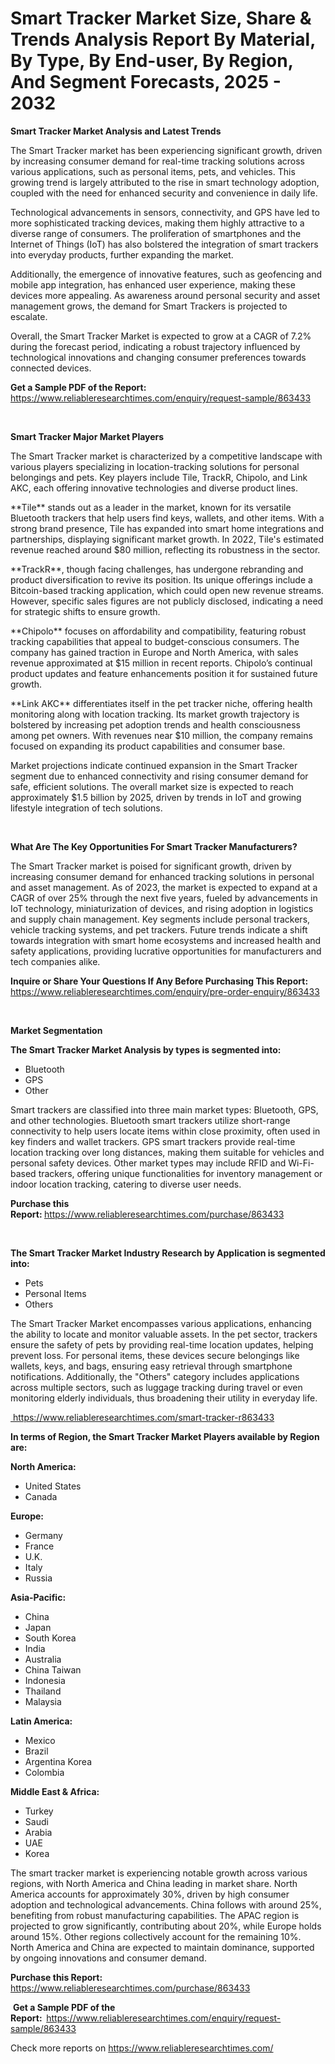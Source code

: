 <p><h1>Smart Tracker Market Size, Share & Trends Analysis Report By Material, By Type, By End-user, By Region, And Segment Forecasts, 2025 - 2032</h1></p><p><strong>Smart Tracker Market Analysis and Latest Trends</strong></p>
<p><p>The Smart Tracker market has been experiencing significant growth, driven by increasing consumer demand for real-time tracking solutions across various applications, such as personal items, pets, and vehicles. This growing trend is largely attributed to the rise in smart technology adoption, coupled with the need for enhanced security and convenience in daily life. </p><p>Technological advancements in sensors, connectivity, and GPS have led to more sophisticated tracking devices, making them highly attractive to a diverse range of consumers. The proliferation of smartphones and the Internet of Things (IoT) has also bolstered the integration of smart trackers into everyday products, further expanding the market. </p><p>Additionally, the emergence of innovative features, such as geofencing and mobile app integration, has enhanced user experience, making these devices more appealing. As awareness around personal security and asset management grows, the demand for Smart Trackers is projected to escalate. </p><p>Overall, the Smart Tracker Market is expected to grow at a CAGR of 7.2% during the forecast period, indicating a robust trajectory influenced by technological innovations and changing consumer preferences towards connected devices.</p></p>
<p><strong>Get a Sample PDF of the Report:&nbsp;</strong> <a href="https://www.reliableresearchtimes.com/enquiry/request-sample/863433?utm_campaign=2627&utm_medium=2&utm_source=Github&utm_content=ia&utm_term=05042025&utm_id=smart-tracker">https://www.reliableresearchtimes.com/enquiry/request-sample/863433</a></p>
<p>&nbsp;</p>
<p><strong>Smart Tracker Major Market Players</strong></p>
<p><p>The Smart Tracker market is characterized by a competitive landscape with various players specializing in location-tracking solutions for personal belongings and pets. Key players include Tile, TrackR, Chipolo, and Link AKC, each offering innovative technologies and diverse product lines.</p><p>**Tile** stands out as a leader in the market, known for its versatile Bluetooth trackers that help users find keys, wallets, and other items. With a strong brand presence, Tile has expanded into smart home integrations and partnerships, displaying significant market growth. In 2022, Tile's estimated revenue reached around $80 million, reflecting its robustness in the sector.</p><p>**TrackR**, though facing challenges, has undergone rebranding and product diversification to revive its position. Its unique offerings include a Bitcoin-based tracking application, which could open new revenue streams. However, specific sales figures are not publicly disclosed, indicating a need for strategic shifts to ensure growth.</p><p>**Chipolo** focuses on affordability and compatibility, featuring robust tracking capabilities that appeal to budget-conscious consumers. The company has gained traction in Europe and North America, with sales revenue approximated at $15 million in recent reports. Chipolo’s continual product updates and feature enhancements position it for sustained future growth.</p><p>**Link AKC** differentiates itself in the pet tracker niche, offering health monitoring along with location tracking. Its market growth trajectory is bolstered by increasing pet adoption trends and health consciousness among pet owners. With revenues near $10 million, the company remains focused on expanding its product capabilities and consumer base.</p><p>Market projections indicate continued expansion in the Smart Tracker segment due to enhanced connectivity and rising consumer demand for safe, efficient solutions. The overall market size is expected to reach approximately $1.5 billion by 2025, driven by trends in IoT and growing lifestyle integration of tech solutions.</p></p>
<p>&nbsp;</p>
<p><strong>What Are The Key Opportunities For Smart Tracker Manufacturers?</strong></p>
<p><p>The Smart Tracker market is poised for significant growth, driven by increasing consumer demand for enhanced tracking solutions in personal and asset management. As of 2023, the market is expected to expand at a CAGR of over 25% through the next five years, fueled by advancements in IoT technology, miniaturization of devices, and rising adoption in logistics and supply chain management. Key segments include personal trackers, vehicle tracking systems, and pet trackers. Future trends indicate a shift towards integration with smart home ecosystems and increased health and safety applications, providing lucrative opportunities for manufacturers and tech companies alike.</p></p>
<p><strong>Inquire or Share Your Questions If Any Before Purchasing This Report:</strong> <a href="https://www.reliableresearchtimes.com/enquiry/pre-order-enquiry/863433?utm_campaign=2627&utm_medium=2&utm_source=Github&utm_content=ia&utm_term=05042025&utm_id=smart-tracker">https://www.reliableresearchtimes.com/enquiry/pre-order-enquiry/863433</a></p>
<p>&nbsp;</p>
<p><strong>Market Segmentation</strong></p>
<p><strong>The Smart Tracker Market Analysis by types is segmented into:</strong></p>
<p><ul><li>Bluetooth</li><li>GPS</li><li>Other</li></ul></p>
<p><p>Smart trackers are classified into three main market types: Bluetooth, GPS, and other technologies. Bluetooth smart trackers utilize short-range connectivity to help users locate items within close proximity, often used in key finders and wallet trackers. GPS smart trackers provide real-time location tracking over long distances, making them suitable for vehicles and personal safety devices. Other market types may include RFID and Wi-Fi-based trackers, offering unique functionalities for inventory management or indoor location tracking, catering to diverse user needs.</p></p>
<p><strong>Purchase this Report:&nbsp;</strong><a href="https://www.reliableresearchtimes.com/purchase/863433?utm_campaign=2627&utm_medium=2&utm_source=Github&utm_content=ia&utm_term=05042025&utm_id=smart-tracker">https://www.reliableresearchtimes.com/purchase/863433</a></p>
<p>&nbsp;</p>
<p><strong>The Smart Tracker Market Industry Research by Application is segmented into:</strong></p>
<p><ul><li>Pets</li><li>Personal Items</li><li>Others</li></ul></p>
<p><p>The Smart Tracker Market encompasses various applications, enhancing the ability to locate and monitor valuable assets. In the pet sector, trackers ensure the safety of pets by providing real-time location updates, helping prevent loss. For personal items, these devices secure belongings like wallets, keys, and bags, ensuring easy retrieval through smartphone notifications. Additionally, the "Others" category includes applications across multiple sectors, such as luggage tracking during travel or even monitoring elderly individuals, thus broadening their utility in everyday life.</p></p>
<p><a href="https://www.reliableresearchtimes.com/smart-tracker-r863433?utm_campaign=2627&utm_medium=2&utm_source=Github&utm_content=ia&utm_term=05042025&utm_id=smart-tracker">&nbsp;https://www.reliableresearchtimes.com/smart-tracker-r863433</a></p>
<p><strong>In terms of Region, the Smart Tracker Market Players available by Region are:</strong></p>
<p>
    <p> <strong> North America: </strong>
        <ul>
            <li>United States</li>
            <li>Canada</li>
        </ul>
        </p> 
    <p> <strong> Europe: </strong>
        <ul>
            <li>Germany</li>
            <li>France</li>
            <li>U.K.</li>
            <li>Italy</li>
            <li>Russia</li>
        </ul>
        </p> 
    <p> <strong> Asia-Pacific: </strong>
        <ul>
            <li>China</li>
            <li>Japan</li>
            <li>South Korea</li>
            <li>India</li>
            <li>Australia</li>
            <li>China Taiwan</li>
            <li>Indonesia</li>
            <li>Thailand</li>
            <li>Malaysia</li>
        </ul>
        </p> 
    <p> <strong> Latin America: </strong>
        <ul>
            <li>Mexico</li>
            <li>Brazil</li>
            <li>Argentina Korea</li>
            <li>Colombia</li>
        </ul>
        </p> 
    <p> <strong> Middle East & Africa: </strong>
        <ul>
            <li>Turkey</li>
            <li>Saudi</li>
            <li>Arabia</li>
            <li>UAE</li>
            <li>Korea</li>
        </ul>
    </p>
    </p>
<p><p>The smart tracker market is experiencing notable growth across various regions, with North America and China leading in market share. North America accounts for approximately 30%, driven by high consumer adoption and technological advancements. China follows with around 25%, benefiting from robust manufacturing capabilities. The APAC region is projected to grow significantly, contributing about 20%, while Europe holds around 15%. Other regions collectively account for the remaining 10%. North America and China are expected to maintain dominance, supported by ongoing innovations and consumer demand.</p></p>
<p><strong>Purchase this Report: </strong><a href="https://www.reliableresearchtimes.com/purchase/863433?utm_campaign=2627&utm_medium=2&utm_source=Github&utm_content=ia&utm_term=05042025&utm_id=smart-tracker">https://www.reliableresearchtimes.com/purchase/863433</a></p>
<p>&nbsp;<strong>Get a Sample PDF of the Report:&nbsp;&nbsp;</strong><a href="https://www.reliableresearchtimes.com/enquiry/request-sample/863433?utm_campaign=2627&utm_medium=2&utm_source=Github&utm_content=ia&utm_term=05042025&utm_id=smart-tracker">https://www.reliableresearchtimes.com/enquiry/request-sample/863433</a></p>
<p><strong></strong></p>
<p>Check more reports on <a href="https://www.reliableresearchtimes.com/?utm_campaign=2627&utm_medium=2&utm_source=Github&utm_content=ia&utm_term=05042025&utm_id=smart-tracker">https://www.reliableresearchtimes.com/</a></p>